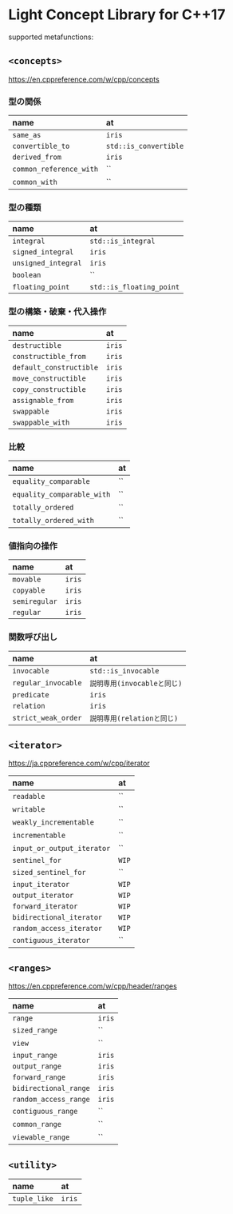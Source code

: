 # Light Concept Library for C++17
supported metafunctions:

## `<concepts>`
https://en.cppreference.com/w/cpp/concepts
### 型の関係
|name|at|
|:--|:--|
|`same_as`|`iris`|
|`convertible_to`|`std::is_convertible`|
|`derived_from`|`iris`|
|`common_reference_with`|``|
|`common_with`|``|

### 型の種類
|name|at|
|:--|:--|
|`integral`|`std::is_integral`|
|`signed_integral`|`iris`|
|`unsigned_integral`|`iris`|
|`boolean`|``|
|`floating_point`|`std::is_floating_point`|

### 型の構築・破棄・代入操作
|name|at|
|:--|:--|
|`destructible`|`iris`|
|`constructible_from`|`iris`|
|`default_constructible`|`iris`|
|`move_constructible`|`iris`|
|`copy_constructible`|`iris`|
|`assignable_from`|`iris`|
|`swappable`|`iris`|
|`swappable_with`|`iris`|

### 比較
|name|at|
|:--|:--|
|`equality_comparable`|``|
|`equality_comparable_with`|``|
|`totally_ordered`|``|
|`totally_ordered_with`|``|

### 値指向の操作
|name|at|
|:--|:--|
|`movable`|`iris`|
|`copyable`|`iris`|
|`semiregular`|`iris`|
|`regular`|`iris`|

### 関数呼び出し
|name|at|
|:--|:--|
|`invocable`|`std::is_invocable`|
|`regular_invocable`|`説明専用(invocableと同じ)`|
|`predicate`|`iris`|
|`relation`|`iris`|
|`strict_weak_order`|`説明専用(relationと同じ)`|

## `<iterator>`
https://ja.cppreference.com/w/cpp/iterator

|name|at|
|:--|:--|
|`readable`|``|
|`writable`|``|
|`weakly_incrementable`|``|
|`incrementable`|``|
|`input_or_output_iterator`|``|
|`sentinel_for`|`WIP`|
|`sized_sentinel_for`|``|
|`input_iterator`|`WIP`|
|`output_iterator`|`WIP`|
|`forward_iterator`|`WIP`|
|`bidirectional_iterator`|`WIP`|
|`random_access_iterator`|`WIP`|
|`contiguous_iterator`|``|

## `<ranges>`
https://en.cppreference.com/w/cpp/header/ranges

|name|at|
|:--|:--|
|`range`|`iris`|
|`sized_range`|``|
|`view`|``|
|`input_range`|`iris`|
|`output_range`|`iris`|
|`forward_range`|`iris`|
|`bidirectional_range`|`iris`|
|`random_access_range`|`iris`|
|`contiguous_range`|``|
|`common_range`|``|
|`viewable_range`|``|

## `<utility>`
|name|at|
|:--|:--|
|`tuple_like`|`iris`|
